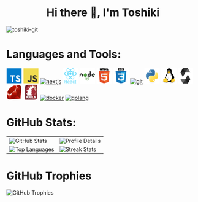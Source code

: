 <h1 align="center">Hi there 👋, I'm Toshiki</h1>
<p align="left"> <img src="https://komarev.com/ghpvc/?username=toshiki-git&label=Profile%20views&color=0e75b6&style=flat" alt="toshiki-git" /> </p>

<h1>Languages and Tools:</h1>
<p align="left">
    <a href="https://www.typescriptlang.org/" target="_blank" rel="noreferrer"><img src="https://raw.githubusercontent.com/devicons/devicon/master/icons/typescript/typescript-original.svg" alt="typescript" width="40" height="40"/></a>
    <a href="https://developer.mozilla.org/en-US/docs/Web/JavaScript" target="_blank" rel="noreferrer"><img src="https://raw.githubusercontent.com/devicons/devicon/master/icons/javascript/javascript-original.svg" alt="javascript" width="40" height="40"/></a>
    <a href="https://nextjs.org/" target="_blank" rel="noreferrer"><img src="https://cdn.worldvectorlogo.com/logos/nextjs-2.svg" alt="nextjs" width="40" height="40"/></a>
    <a href="https://reactjs.org/" target="_blank" rel="noreferrer"><img src="https://raw.githubusercontent.com/devicons/devicon/master/icons/react/react-original-wordmark.svg" alt="react" width="40" height="40"/></a>
    <a href="https://nodejs.org" target="_blank" rel="noreferrer"><img src="https://raw.githubusercontent.com/devicons/devicon/master/icons/nodejs/nodejs-original-wordmark.svg" alt="nodejs" width="40" height="40"/></a>
    <a href="https://www.w3.org/html/" target="_blank" rel="noreferrer"><img src="https://raw.githubusercontent.com/devicons/devicon/master/icons/html5/html5-original-wordmark.svg" alt="html5" width="40" height="40"/></a>
    <a href="https://www.w3schools.com/css/" target="_blank" rel="noreferrer"><img src="https://raw.githubusercontent.com/devicons/devicon/master/icons/css3/css3-original-wordmark.svg" alt="css3" width="40" height="40"/></a>
    <a href="https://git-scm.com/" target="_blank" rel="noreferrer"><img src="https://www.vectorlogo.zone/logos/git-scm/git-scm-icon.svg" alt="git" width="40" height="40"/></a>
    <a href="https://www.python.org/" target="_blank" rel="noreferrer"><img src="https://raw.githubusercontent.com/devicons/devicon/master/icons/python/python-original.svg" alt="python" width="40" height="40"/></a>
    <a href="https://www.linux.org/" target="_blank" rel="noreferrer"><img src="https://raw.githubusercontent.com/devicons/devicon/master/icons/linux/linux-original.svg" alt="linux" width="40" height="40"/></a>
    <a href="https://soliditylang.org/" target="_blank" rel="noreferrer"><img src="https://raw.githubusercontent.com/devicons/devicon/master/icons/solidity/solidity-original.svg" alt="solidity" width="40" height="40"/></a>
    <a href="https://www.ruby-lang.org/en/" target="_blank" rel="noreferrer"><img src="https://raw.githubusercontent.com/devicons/devicon/master/icons/ruby/ruby-original.svg" alt="ruby" width="40" height="40"/></a>
    <a href="https://rubyonrails.org/" target="_blank" rel="noreferrer"><img src="https://raw.githubusercontent.com/devicons/devicon/master/icons/rails/rails-original-wordmark.svg" alt="rails" width="40" height="40"/></a>
    <a href="https://www.docker.com/" target="_blank" rel="noreferrer"><img src="https://www.svgrepo.com/show/349342/docker.svg" alt="docker" width="40" height="40"/></a>
    <a href="https://golang.org/" target="_blank" rel="noreferrer"><img src="https://go.dev/blog/go-brand/Go-Logo/SVG/Go-Logo_Blue.svg" alt="golang" width="40" height="40"/></a>

</p>


<h1>GitHub Stats:</h1>
<table>
    <tr>
        <td><img src="https://github-readme-stats-six-azure.vercel.app/api?username=toshiki-git&count_private=true" alt="GitHub Stats"/></td>
        <td><img src="https://github-profile-summary-cards.vercel.app/api/cards/profile-details?username=toshiki-git" alt="Profile Details"/></td>
    </tr>
    <tr>
        <td><img src="https://github-readme-stats-six-azure.vercel.app/api/top-langs/?username=toshiki-git&theme=default&hide_border=true&include_all_commits=true&count_private=true&layout=compact&langs_count=8" alt="Top Languages"/></td>
        <td><img src="https://github-readme-streak-stats.herokuapp.com/?user=toshiki-git&theme=default&hide_border=true" alt="Streak Stats"/></td>
    </tr>
</table>

<h1>GitHub Trophies</h1>
<img src="https://github-profile-trophy.vercel.app/?username=toshiki-git&theme=discord&no-frame=true&no-bg=true&margin-w=4" alt="GitHub Trophies"/>
